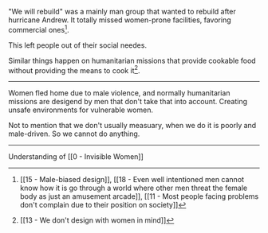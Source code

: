 "We will rebuild" was a mainly man group that wanted to rebuild after hurricane Andrew. It totally missed women-prone facilities, favoring commercial ones[^1].

This left people out of their social needes.

Similar things happen on humanitarian missions that provide cookable food without providing the means to cook it[^2].

---

Women fled home due to male violence, and normally humanitarian missions are desigend by men that don't take that into account. Creating unsafe environments for vulnerable women.

Not to mention that we don't usually measuary, when we do it is poorly and male-driven. So we cannot do anything.

---

Understanding of [[0 - Invisible Women]]

[^1]: [[15 - Male-biased design]], [[18 - Even well intentioned men cannot know how it is go  through a world where other men threat the female body as just an amusement arcade]], [[11 - Most people facing problems don't complain due to their position on society]]

[^2]: [[13 - We don't design with women in mind]]
